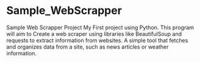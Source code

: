 # Sample_WebScrapper
Sample Web Scrapper Project
My First project using Python. This program will aim to Create a web scraper using libraries like BeautifulSoup and requests to extract information from websites. A simple tool that fetches and organizes data from a site, such as news articles or weather information. 
